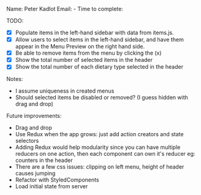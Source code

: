 Name: Peter Kadlot
Email: -
Time to complete:

TODO:

- [x] Populate items in the left-hand sidebar with data from items.js.
- [x] Allow users to select items in the left-hand sidebar, and have them appear in the Menu Preview on the right hand side.
- [x] Be able to remove items from the menu by clicking the (x)
- [x] Show the total number of selected items in the header
- [x] Show the total number of each dietary type selected in the header

Notes:

- I assume uniqueness in created menus
- Should selected items be disabled or removed? (I guess hidden with drag and drop)

Future improvements:

- Drag and drop
- Use Redux when the app grows: just add action creators and state selectors
- Adding Redux would help modularity since you can have multiple reducers on one action, then each component can own it's reducer eg: counters in the header
- There are a few css issues: clipping on left menu, height of header causes jumping
- Refactor with StyledComponents
- Load initial state from server
